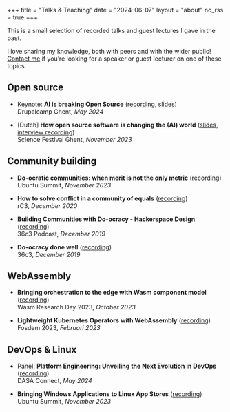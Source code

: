 +++
title = "Talks & Teaching"
date = "2024-06-07"
layout = "about"
no_rss = true
+++

This is a small selection of recorded talks and guest lectures I gave in the past.

I love sharing my knowledge, both with peers and with the wider public! [Contact me](mailto:merlijn.sebrechts@gmail.com) if you’re looking for a speaker or guest lecturer on one of these topics.

## Open source

* Keynote: **AI is breaking Open Source** ([recording](https://www.youtube.com/live/S8qhvtQlhuA?t=18137s), [slides](https://www.drupalcamp.be/sites/default/files/slides/2024%20-%20AI%20is%20breaking%20open%20source-3.pdf))
  </br>Drupalcamp Ghent, *May 2024*

* [Dutch] **How open source software is changing the (AI) world** ([slides](/slides/2023_-_Hoe_open_source_software_de_(AI)_wereld_verbetert.pdf), [interview recording](https://urgent.fm/node/53538))
  </br>Science Festival Ghent, *November 2023*

## Community building

* **Do-ocratic communities: when merit is not the only metric** ([recording](https://www.youtube.com/watch?v=_mKZ3EDN9P4))
  </br>Ubuntu Summit, *November 2023*

* **How to solve conflict in a community of equals** ([recording](https://www.youtube.com/watch?v=Gng6-nfITkY))
  </br>rC3, *December 2020*

* **Building Communities with Do-ocracy - Hackerspace Design** ([recording](https://www.youtube.com/watch?v=QTbQ9Y5-cPM))
  </br>36c3 Podcast, *December 2019*

* **Do-ocracy done well** ([recording](https://www.youtube.com/watch?v=Zmph3AiWi5g))
  </br>36c3, *December 2019*

## WebAssembly

* **Bringing orchestration to the edge with Wasm component model** ([recording](https://www.youtube.com/watch?v=TSFHUiNxFqE))
  </br>Wasm Research Day 2023, *October 2023*

* **Lightweight Kubernetes Operators with WebAssembly** ([recording](https://www.youtube.com/watch?v=E5o81Wldshk))
  </br>Fosdem 2023, *Februari 2023*

## DevOps & Linux

* Panel: **Platform Engineering: Unveiling the Next Evolution in DevOps** ([recording](https://www.youtube.com/watch?v=oX7MdWIYlSk))
  </br>DASA Connect, *May 2024*

* **Bringing Windows Applications to Linux App Stores** ([recording](https://www.youtube.com/watch?v=Huehkbs8W9U))
  </br>Ubuntu Summit, *November 2023*
